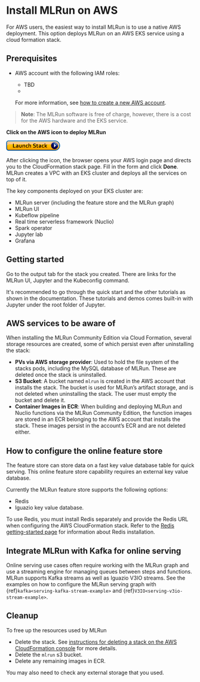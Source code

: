 # Install MLRun on AWS

For AWS users, the easiest way to install MLRun is to use a native AWS deployment. This option deploys MLRun on an AWS EKS service using a cloud formation stack.

## Prerequisites

- AWS account with the following IAM roles:
  - TBD
  -

  For more information, see [how to create a new AWS account](https://aws.amazon.com/premiumsupport/knowledge-center/create-and-activate-aws-account/).


> **Note**: The MLRun software is free of charge, however, there is a cost for the AWS hardware and the EKS service.


**Click on the AWS icon to deploy MLRun**

<a href="https://us-east-1.console.aws.amazon.com/cloudformation/home?region=us-east-1#/stacks/quickcreate?templateUrl=https%3A%2F%2Fmlrun-kit-alexp.s3.us-east-2.amazonaws.com%2Fquickstart-amazon-eks%2Ftemplates%2Figuazio-mlrun-kit-entrypoint-new-vpc.template.yaml&stackName=MLrun-community%20&param_AdditionalEKSAdminUserArn=&param_AvailabilityZones%5B%5D=&param_ClusterDomain=&param_DeployMLRunKit=true&param_EKSClusterName=&param_KeyPairName=&param_MLrunKitVersion=&param_NodeInstanceFamily=Standard&param_NodeInstanceType=m5.2xlarge&param_NumberOfAZs=3&param_NumberOfNodes=3&param_ProvisionBastionHost=Disabled&param_RegistryDomainName=index.docker.io&param_RegistryEmail=&param_RegistrySuffix=%2Fv1%2F&param_RegistryUsername=&param_RemoteAccessCIDR="><img src="../_static/images/aws_launch_stack.png"></img></a>

After clicking the icon, the browser opens your AWS login page and directs you to the CloudFormation stack page. Fill in the form and click **Done**. MLRun creates a VPC with an EKS cluster and deploys all the services on top of it.

The key components deployed on your EKS cluster are:

- MLRun server (including the feature store and the MLRun graph)
- MLRun UI
- Kubeflow pipeline
- Real time serverless framework (Nuclio)
- Spark operator
- Jupyter lab
- Grafana

## Getting started
Go to the output tab for the stack you created. There are links for the MLRun UI, Jupyter and the Kubeconfig command.

It's recommended to go through the quick start and the other tutorials as shown in the documentation. These tutorials and demos comes built-in with Jupyter under the root folder of Jupyter.

## AWS services to be aware of

When installing the MLRun Community Edition via Cloud Formation, several storage resources are created, some of which persist even after uninstalling the stack:

- **PVs via AWS storage provider**: Used to hold the file system of the stacks pods, including the MySQL database of MLRun. These are deleted once the stack is uninstalled.
- **S3 Bucket**: A bucket named `mlrun` is created in the AWS account that installs the stack. The bucket is used for MLRun’s artifact storage, and is not deleted when uninstalling the stack. The user must empty the bucket and delete it.
- **Container Images in ECR**: When building and deploying MLRun and Nuclio functions via the MLRun Community Edition, the function images are stored in an ECR belonging to the AWS account that installs the stack. These images persist in the account’s ECR and are not deleted either.

## How to configure the online feature store

The feature store can store data on a fast key value database table for quick serving. This online feature store capability requires an external key value database.

Currently the MLRun feature store supports the following options:
- Redis 
- Iguazio key value database.
  
To use Redis, you must install Redis separately and provide the Redis URL when configuring the AWS CloudFormation stack. Refer to the [Redis getting-started page](https://redis.io/docs/getting-started/) for information about Redis installation.

## Integrate MLRun with Kafka for online serving

Online serving use cases often require working with the MLRun graph and use a streaming engine for managing queues between steps and functions. 
MLRun supports Kafka streams as well as Iguazio V3IO streams. 
See the examples on how to configure the MLRun serving graph with {ref}`kafka<serving-kafka-stream-example>` and {ref}`V3IO<serving-v3io-stream-example>`.

## Cleanup

To free up the resources used by MLRun

- Delete the stack. See [instructions for deleting a stack on the AWS CloudFormation console](https://docs.aws.amazon.com/AWSCloudFormation/latest/UserGuide/cfn-console-delete-stack.html) for more details.
- Delete the `mlrun` s3 bucket.
- Delete any remaining images in ECR.

You may also need to check any external storage that you used.
